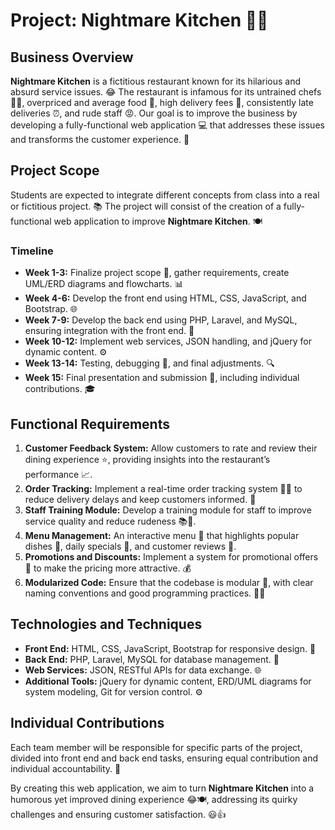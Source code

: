# Project: Nightmare Kitchen 🍴😱

## Business Overview

**Nightmare Kitchen** is a fictitious restaurant known for its hilarious and absurd service issues. 😂 The restaurant is infamous for its untrained chefs 👩‍🍳, overpriced and average food 💸, high delivery fees 🚚, consistently late deliveries ⏰, and rude staff 😡. Our goal is to improve the business by developing a fully-functional web application 💻 that addresses these issues and transforms the customer experience. 🌟

## Project Scope

Students are expected to integrate different concepts from class into a real or fictitious project. 📚 The project will consist of the creation of a fully-functional web application to improve **Nightmare Kitchen**. 🍽️

### Timeline

- **Week 1-3:** Finalize project scope 📝, gather requirements, create UML/ERD diagrams and flowcharts. 📊
- **Week 4-6:** Develop the front end using HTML, CSS, JavaScript, and Bootstrap. 🌐
- **Week 7-9:** Develop the back end using PHP, Laravel, and MySQL, ensuring integration with the front end. 🔧
- **Week 10-12:** Implement web services, JSON handling, and jQuery for dynamic content. ⚙️
- **Week 13-14:** Testing, debugging 🐞, and final adjustments. 🔍
- **Week 15:** Final presentation and submission 📅, including individual contributions. 🎓

## Functional Requirements

1. **Customer Feedback System:** Allow customers to rate and review their dining experience ⭐, providing insights into the restaurant’s performance 📈.
2. **Order Tracking:** Implement a real-time order tracking system 🕵️‍♂️ to reduce delivery delays and keep customers informed. 📲
3. **Staff Training Module:** Develop a training module for staff to improve service quality and reduce rudeness 📚🤝.
4. **Menu Management:** An interactive menu 📜 that highlights popular dishes 🍔, daily specials 🥗, and customer reviews 💬.
5. **Promotions and Discounts:** Implement a system for promotional offers 🎉 to make the pricing more attractive. 💰
6. **Modularized Code:** Ensure that the codebase is modular 🧩, with clear naming conventions and good programming practices. 👩‍💻

## Technologies and Techniques

- **Front End:** HTML, CSS, JavaScript, Bootstrap for responsive design. 📱
- **Back End:** PHP, Laravel, MySQL for database management. 💾
- **Web Services:** JSON, RESTful APIs for data exchange. 🌐
- **Additional Tools:** jQuery for dynamic content, ERD/UML diagrams for system modeling, Git for version control. ⚙️

## Individual Contributions

Each team member will be responsible for specific parts of the project, divided into front end and back end tasks, ensuring equal contribution and individual accountability. 🤝

By creating this web application, we aim to turn **Nightmare Kitchen** into a humorous yet improved dining experience 😂🍽️, addressing its quirky challenges and ensuring customer satisfaction. 😃👍
